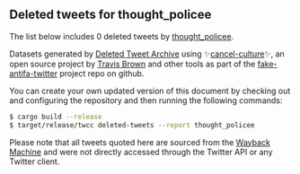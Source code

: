 ## Deleted tweets for thought_policee

The list below includes 0 deleted tweets by
[thought_policee](https://twitter.com/thought_policee).



Datasets generated by [Deleted Tweet Archive](https://twitter.com/deletedtweet161) using ✨[cancel-culture](https://github.com/travisbrown/cancel-culture)✨, an open source project by 
[Travis Brown](https://twitter.com/travisbrown) and other tools as part of the 
[fake-antifa-twitter](https://github.com/antifacheck161/fake-antifa-twitter) project repo on github.

You can create your own updated version of this document by checking out and configuring the
repository and then running the following commands:

```bash
$ cargo build --release
$ target/release/twcc deleted-tweets --report thought_policee
```

Please note that all tweets quoted here are sourced from the
[Wayback Machine](https://web.archive.org) and were not directly accessed through the Twitter API or
any Twitter client.

